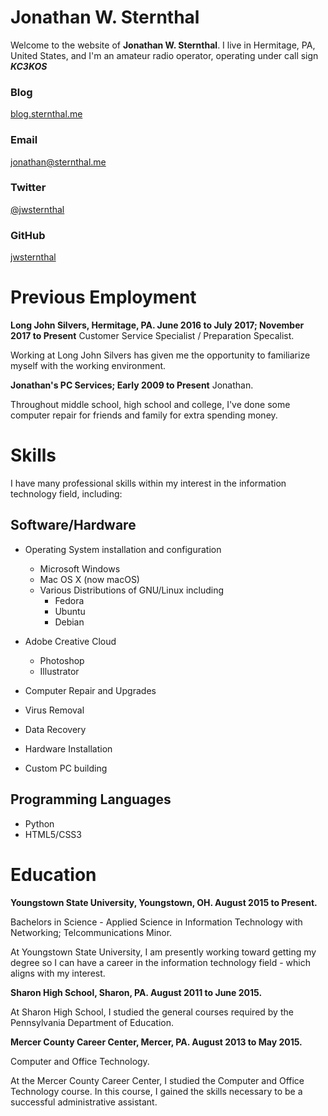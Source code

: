 # Jonathan W. Sternthal

Welcome to the website of **Jonathan W. Sternthal**. I live in Hermitage, PA, United States, and I'm an amateur radio operator, operating under call sign ***KC3KOS***

### Blog

[blog.sternthal.me](http://blog.sternthal.me)

### Email

[jonathan@sternthal.me](mailto:jonathan@sternthal.me)

### Twitter

[@jwsternthal](https://twitter.com/jwsternthal)

### GitHub

[jwsternthal](https://github.com/jwsternthal)

# Previous Employment

**Long John Silvers, Hermitage, PA. June 2016 to July 2017; November 2017 to Present**
Customer Service Specialist / Preparation Specalist.

Working at Long John Silvers has given me the opportunity to familiarize myself with the working environment. 

**Jonathan's PC Services; Early 2009 to Present**
Jonathan.

Throughout middle school, high school and college, I've done some computer repair for friends and family for extra spending money.

# Skills



I have many professional skills within my interest in the information technology field, including:

## Software/Hardware

- Operating System installation and configuration
   - Microsoft Windows
   - Mac OS X (now macOS)
   - Various Distributions of GNU/Linux including
      - Fedora
      - Ubuntu
      - Debian
- Adobe Creative Cloud

  - Photoshop
  - Illustrator
  
- Computer Repair and Upgrades

 - Virus Removal
 - Data Recovery
 - Hardware Installation
 - Custom PC building

## Programming Languages

- Python
- HTML5/CSS3

# Education

**Youngstown State University, Youngstown, OH. August 2015 to Present.**

Bachelors in Science - Applied Science in Information Technology with Networking; Telcommunications Minor.

At Youngstown State University, I am presently working toward getting my degree so I can have a career in the information technology field - which aligns with my interest.

**Sharon High School, Sharon, PA. August 2011 to June 2015.**

At Sharon High School, I studied the general courses required by the Pennsylvania Department of Education.

**Mercer County Career Center, Mercer, PA. August 2013 to May 2015.**

Computer and Office Technology.

At the Mercer County Career Center, I studied the Computer and Office Technology course. In this course, I gained the skills necessary to be a successful administrative assistant.

